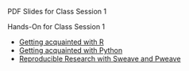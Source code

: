 
PDF Slides for Class Session 1


Hands-On for Class Session 1

- [Getting acquainted with R](https://github.com/pmagwene/Bio313/tree/master/lecture-01/acquainted-R.md)
- [Getting acquainted with Python](https://github.com/pmagwene/Bio313/tree/master/lecture-01/acquainted-python.md)
- [Reproducible Research with Sweave and Pweave](https://github.com/pmagwene/Bio313/tree/master/lecture-01/intro-to-sweave.md)